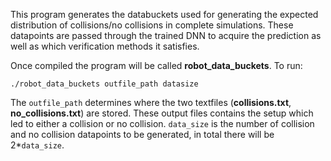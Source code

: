 This program generates the databuckets used for generating the expected distribution of collisions/no collisions in complete simulations. These datapoints are passed through the trained DNN to acquire the prediction as well as which verification methods it satisfies.

Once compiled the program will be called **robot_data_buckets**. To run:

```
./robot_data_buckets outfile_path datasize
```

The ```outfile_path``` determines where the two textfiles (**collisions.txt**, **no_collisions.txt**) are stored. These output files contains the setup which led to either a collision or no collision. ```data_size``` is the number of collision and no collision datapoints to be generated, in total there will be 2\*```data_size```.